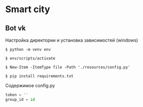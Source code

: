 # Smart city

## Bot vk


Настройка директории и установка зависимостей (windows)

```console  
$ python -m venv env

$ env/scripts/activate

$ New-Item -ItemType file -Path './resources/config.py'

$ pip install requirements.txt
```

Содержимое config.py
```python
token = ''
group_id = id

```